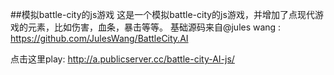 ##模拟battle-city的js游戏
这是一个模拟battle-city的js游戏，并增加了点现代游戏的元素，比如伤害，血条，暴击等等。
基础源码来自@jules wang : https://github.com/JulesWang/BattleCity.AI

点击这里play: http://a.publicserver.cc/battle-city-AI-js/

